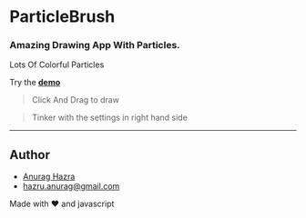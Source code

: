 # ParticleBrush

### Amazing Drawing App With Particles. 
Lots Of Colorful Particles

Try the **[demo](https://anuraghazra.github.io/ParticleBrush)**

> Click And Drag to draw

> Tinker with the settings in right hand side

---------

## Author
* [Anurag Hazra](https://anuraghazra.github.io)
* hazru.anurag@gmail.com

Made with :heart: and javascript